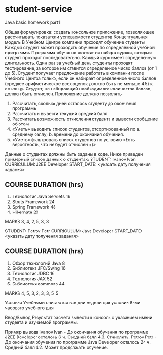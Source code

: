 # student-service
Java basic homework part1

Общая формулировка: создать консольное приложение, позволяющее рассчитывать показатели успеваемости студентов
Концептуальная модель
В Учебном Центре компании проходят обучение студенты. Каждый студент может проходить обучение по определённой учебной программе. Программа обучения состоит из набора курсов, которые студент проходит последовательно. Каждый курс имеет определенную длительность. Один раз за учебный день студенты проходят тестирование, за которое им ставится определенное число баллов (от 1 до 5). Студент получает предложение работать в компании после Учебного Центра только, если он набирает определенное число баллов (среднее арифметическое всех оценок должно быть не меньше 4.5) к ее концу. Студент, не набирающий необходимого количества баллов, должен быть отчислен. 
Приложение должно позволять
1.	Рассчитать, сколько дней осталось студенту до окончания программы
2.	Рассчитать и вывести текущий средний балл
3.	Рассчитать возможность отчисления студента и вывести сообщение об этом
4.	«Уметь» выводить список студентов, отсортированный по
a.	среднему баллу;
b.	времени до окончания обучения.
5.	«Уметь» фильтровать список студентов по условию «Есть вероятность, что не будет отчислен =)»

Данные о студентах должны быть заданы в коде. Ниже приведен примерный список данных о студентах:
STUDENT: Ivanov Ivan
CURRICULUM: J2EE Developer
START_DATE: <указать дату получения задания> 

COURSE			DURATION (hrs)
------------------------------------------
1. Технология Java Servlets	16	
2. Struts Framework		24	
3. Spring Framework		48
4. Hibernate			20	

MARKS
3, 4, 2, 5, 3, 3

    
STUDENT: Petrov Petr
CURRICULUM: Java Developer 
START_DATE: <указать дату получения задания>

COURSE			DURATION (hrs)
----------------------------------------
1. Обзор технологий Java	8
2. Библиотека JFC/Swing	16		
3. Технология JDBC		16
4. Технология JAX		52
5. Библиотеки commons	44

MARKS
4, 5, 3, 2, 3, 3, 5, 5 
    
Условия
Учебными считаются все дни недели при условии 8-ми часового учебного дня.

Ввод/Вывод
Результат расчета вывести в консоль с указанием имени студента и изучаемой программы.

Пример вывода
Ivanov Ivan - До окончания обучения по программе J2EE Developer осталось 6 ч. Средний балл 4.3. Отчислить.
Petrov Petr - До окончания обучения по программе Java Developer осталось 24 ч. Средний балл 4.2. Может продолжать обучение.
